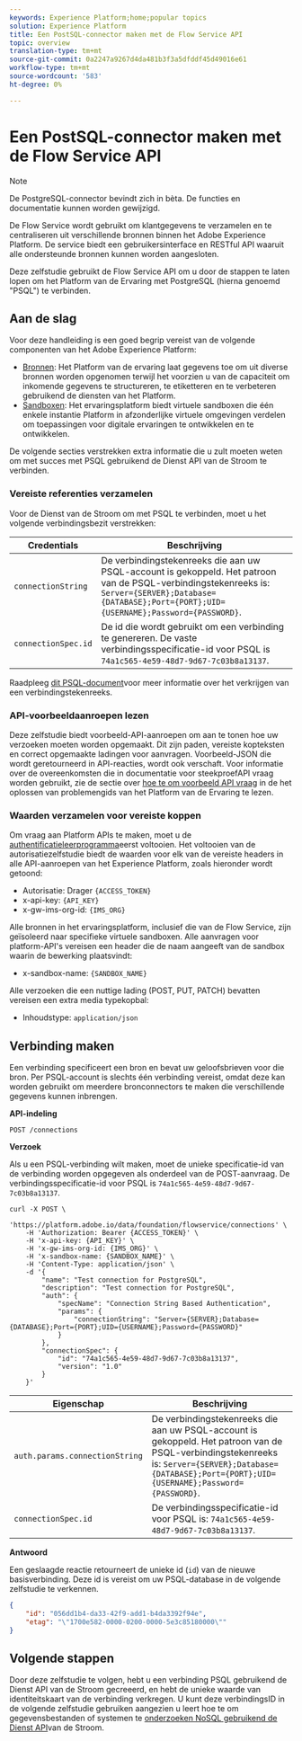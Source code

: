 ```yaml
---
keywords: Experience Platform;home;popular topics
solution: Experience Platform
title: Een PostSQL-connector maken met de Flow Service API
topic: overview
translation-type: tm+mt
source-git-commit: 0a2247a9267d4da481b3f3a5dfddf45d49016e61
workflow-type: tm+mt
source-wordcount: '583'
ht-degree: 0%

---
```



# Een PostSQL-connector maken met de Flow Service API

>[!NOTE]
>De PostgreSQL-connector bevindt zich in bèta. De functies en documentatie kunnen worden gewijzigd.

De Flow Service wordt gebruikt om klantgegevens te verzamelen en te centraliseren uit verschillende bronnen binnen het Adobe Experience Platform. De service biedt een gebruikersinterface en RESTful API waaruit alle ondersteunde bronnen kunnen worden aangesloten.

Deze zelfstudie gebruikt de Flow Service API om u door de stappen te laten lopen om het Platform van de Ervaring met PostgreSQL (hierna genoemd &quot;PSQL&quot;) te verbinden.

## Aan de slag

Voor deze handleiding is een goed begrip vereist van de volgende componenten van het Adobe Experience Platform:

* [Bronnen](../../../../home.md): Het Platform van de ervaring laat gegevens toe om uit diverse bronnen worden opgenomen terwijl het voorzien u van de capaciteit om inkomende gegevens te structureren, te etiketteren en te verbeteren gebruikend de diensten van het Platform.
* [Sandboxen](../../../../../sandboxes/home.md): Het ervaringsplatform biedt virtuele sandboxen die één enkele instantie Platform in afzonderlijke virtuele omgevingen verdelen om toepassingen voor digitale ervaringen te ontwikkelen en te ontwikkelen.

De volgende secties verstrekken extra informatie die u zult moeten weten om met succes met PSQL gebruikend de Dienst API van de Stroom te verbinden.

### Vereiste referenties verzamelen

Voor de Dienst van de Stroom om met PSQL te verbinden, moet u het volgende verbindingsbezit verstrekken:

| Credentials | Beschrijving |
| ---------- | ----------- |
| `connectionString` | De verbindingstekenreeks die aan uw PSQL-account is gekoppeld. Het patroon van de PSQL-verbindingstekenreeks is: `Server={SERVER};Database={DATABASE};Port={PORT};UID={USERNAME};Password={PASSWORD}`. |
| `connectionSpec.id` | De id die wordt gebruikt om een verbinding te genereren. De vaste verbindingsspecificatie-id voor PSQL is `74a1c565-4e59-48d7-9d67-7c03b8a13137`. |

Raadpleeg [dit PSQL-document](https://www.postgresql.org/docs/9.2/app-psql.html)voor meer informatie over het verkrijgen van een verbindingstekenreeks.

### API-voorbeeldaanroepen lezen

Deze zelfstudie biedt voorbeeld-API-aanroepen om aan te tonen hoe uw verzoeken moeten worden opgemaakt. Dit zijn paden, vereiste kopteksten en correct opgemaakte ladingen voor aanvragen. Voorbeeld-JSON die wordt geretourneerd in API-reacties, wordt ook verschaft. Voor informatie over de overeenkomsten die in documentatie voor steekproefAPI vraag worden gebruikt, zie de sectie over [hoe te om voorbeeld API vraag](../../../../../landing/troubleshooting.md#how-do-i-format-an-api-request) in de het oplossen van problemengids van het Platform van de Ervaring te lezen.

### Waarden verzamelen voor vereiste koppen

Om vraag aan Platform APIs te maken, moet u de [authentificatieleerprogramma](../../../../../tutorials/authentication.md)eerst voltooien. Het voltooien van de autorisatiezelfstudie biedt de waarden voor elk van de vereiste headers in alle API-aanroepen van het Experience Platform, zoals hieronder wordt getoond:

* Autorisatie: Drager `{ACCESS_TOKEN}`
* x-api-key: `{API_KEY}`
* x-gw-ims-org-id: `{IMS_ORG}`

Alle bronnen in het ervaringsplatform, inclusief die van de Flow Service, zijn geïsoleerd naar specifieke virtuele sandboxen. Alle aanvragen voor platform-API&#39;s vereisen een header die de naam aangeeft van de sandbox waarin de bewerking plaatsvindt:

* x-sandbox-name: `{SANDBOX_NAME}`

Alle verzoeken die een nuttige lading (POST, PUT, PATCH) bevatten vereisen een extra media typekopbal:

* Inhoudstype: `application/json`

## Verbinding maken

Een verbinding specificeert een bron en bevat uw geloofsbrieven voor die bron. Per PSQL-account is slechts één verbinding vereist, omdat deze kan worden gebruikt om meerdere bronconnectors te maken die verschillende gegevens kunnen inbrengen.

**API-indeling**

```http
POST /connections
```

**Verzoek**

Als u een PSQL-verbinding wilt maken, moet de unieke specificatie-id van de verbinding worden opgegeven als onderdeel van de POST-aanvraag. De verbindingsspecificatie-id voor PSQL is `74a1c565-4e59-48d7-9d67-7c03b8a13137`.

```shell
curl -X POST \
    'https://platform.adobe.io/data/foundation/flowservice/connections' \
    -H 'Authorization: Bearer {ACCESS_TOKEN}' \
    -H 'x-api-key: {API_KEY}' \
    -H 'x-gw-ims-org-id: {IMS_ORG}' \
    -H 'x-sandbox-name: {SANDBOX_NAME}' \
    -H 'Content-Type: application/json' \
    -d '{
        "name": "Test connection for PostgreSQL",
        "description": "Test connection for PostgreSQL",
        "auth": {
            "specName": "Connection String Based Authentication",
            "params": {
                "connectionString": "Server={SERVER};Database={DATABASE};Port={PORT};UID={USERNAME};Password={PASSWORD}"
            }
        },
        "connectionSpec": {
            "id": "74a1c565-4e59-48d7-9d67-7c03b8a13137",
            "version": "1.0"
        }
    }'
```

| Eigenschap | Beschrijving |
| ------------- | --------------- |
| `auth.params.connectionString` | De verbindingstekenreeks die aan uw PSQL-account is gekoppeld. Het patroon van de PSQL-verbindingstekenreeks is: `Server={SERVER};Database={DATABASE};Port={PORT};UID={USERNAME};Password={PASSWORD}`. |
| `connectionSpec.id` | De verbindingsspecificatie-id voor PSQL is: `74a1c565-4e59-48d7-9d67-7c03b8a13137`. |

**Antwoord**

Een geslaagde reactie retourneert de unieke id (`id`) van de nieuwe basisverbinding. Deze id is vereist om uw PSQL-database in de volgende zelfstudie te verkennen.

```json
{
    "id": "056dd1b4-da33-42f9-add1-b4da3392f94e",
    "etag": "\"1700e582-0000-0200-0000-5e3c85180000\""
}
```

## Volgende stappen

Door deze zelfstudie te volgen, hebt u een verbinding PSQL gebruikend de Dienst API van de Stroom gecreeerd, en hebt de unieke waarde van identiteitskaart van de verbinding verkregen. U kunt deze verbindingsID in de volgende zelfstudie gebruiken aangezien u leert hoe te om gegevensbestanden of systemen te [onderzoeken NoSQL gebruikend de Dienst API](../../explore/database-nosql.md)van de Stroom.
